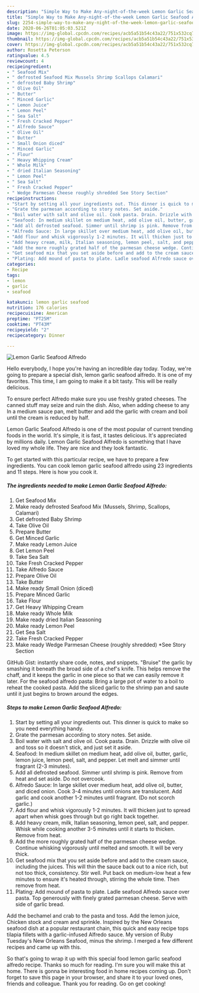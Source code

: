 ```yaml
---
description: "Simple Way to Make Any-night-of-the-week Lemon Garlic Seafood Alfredo"
title: "Simple Way to Make Any-night-of-the-week Lemon Garlic Seafood Alfredo"
slug: 2254-simple-way-to-make-any-night-of-the-week-lemon-garlic-seafood-alfredo
date: 2020-06-26T01:05:03.521Z
image: https://img-global.cpcdn.com/recipes/acb5a51b54c43a22/751x532cq70/lemon-garlic-seafood-alfredo-recipe-main-photo.jpg
thumbnail: https://img-global.cpcdn.com/recipes/acb5a51b54c43a22/751x532cq70/lemon-garlic-seafood-alfredo-recipe-main-photo.jpg
cover: https://img-global.cpcdn.com/recipes/acb5a51b54c43a22/751x532cq70/lemon-garlic-seafood-alfredo-recipe-main-photo.jpg
author: Rosetta Peterson
ratingvalue: 4.5
reviewcount: 4
recipeingredient:
- " Seafood Mix"
- " defrosted Seafood Mix Mussels Shrimp Scallops Calamari"
- " defrosted Baby Shrimp"
- " Olive Oil"
- " Butter"
- " Minced Garlic"
- " Lemon Juice"
- " Lemon Peel"
- " Sea Salt"
- " Fresh Cracked Pepper"
- " Alfredo Sauce"
- " Olive Oil"
- " Butter"
- " Small Onion diced"
- " Minced Garlic"
- " Flour"
- " Heavy Whipping Cream"
- " Whole Milk"
- " dried Italian Seasoning"
- " Lemon Peel"
- " Sea Salt"
- " Fresh Cracked Pepper"
- " Wedge Parmesan Cheese roughly shredded See Story Section"
recipeinstructions:
- "Start by setting all your ingredients out. This dinner is quick to make so you need everything handy."
- "Grate the parmesan according to story notes. Set aside."
- "Boil water with salt and olive oil. Cook pasta. Drain. Drizzle with olive oil and toss so it doesn&#39;t stick, and just set it aside."
- "Seafood: In medium skillet on medium heat, add olive oil, butter, garlic, lemon juice, lemon peel, salt, and pepper. Let melt and simmer until fragrant (2-3 minutes)."
- "Add all defrosted seafood. Simmer until shrimp is pink. Remove from heat and set aside. Do not overcook."
- "Alfredo Sauce: In large skillet over medium heat, add olive oil, butter, and diced onion. Cook 3-4 minutes until onions are translucent. Add garlic and cook another 1-2 minutes until fragrant. (Do not scorch garlic.)"
- "Add flour and whisk vigorously 1-2 minutes. It will thicken just to spread apart when whisk goes through but go right back together."
- "Add heavy cream, milk, Italian seasoning, lemon peel, salt, and pepper. Whisk while cooking another 3-5 minutes until it starts to thicken. Remove from heat."
- "Add the more roughly grated half of the parmesan cheese wedge. Continue whisking vigorously until melted and smooth. It will be very thick."
- "Get seafood mix that you set aside before and add to the cream sauce, including the juices. This will thin the sauce back out to a nice rich, but not too thick, consistency. Stir well. Put back on medium-low heat a few minutes to ensure it&#39;s heated through, stirring the whole time. Then remove from heat."
- "Plating: Add mound of pasta to plate. Ladle seafood Alfredo sauce over pasta. Top generously with finely grated parmesan cheese. Serve with side of garlic bread."
categories:
- Recipe
tags:
- lemon
- garlic
- seafood

katakunci: lemon garlic seafood 
nutrition: 176 calories
recipecuisine: American
preptime: "PT25M"
cooktime: "PT43M"
recipeyield: "2"
recipecategory: Dinner

---
```



![Lemon Garlic Seafood Alfredo](https://img-global.cpcdn.com/recipes/acb5a51b54c43a22/751x532cq70/lemon-garlic-seafood-alfredo-recipe-main-photo.jpg)

Hello everybody, I hope you're having an incredible day today. Today, we're going to prepare a special dish, lemon garlic seafood alfredo. It is one of my favorites. This time, I am going to make it a bit tasty. This will be really delicious.

To ensure perfect Alfredo make sure you use freshly grated cheeses. The canned stuff may seize and ruin the dish. Also, when adding cheese to any In a medium sauce pan, melt butter and add the garlic with cream and boil until the cream is reduced by half.

Lemon Garlic Seafood Alfredo is one of the most popular of current trending foods in the world. It's simple, it is fast, it tastes delicious. It's appreciated by millions daily. Lemon Garlic Seafood Alfredo is something that I have loved my whole life. They are nice and they look fantastic.


To get started with this particular recipe, we have to prepare a few ingredients. You can cook lemon garlic seafood alfredo using 23 ingredients and 11 steps. Here is how you cook it.

<!--inarticleads1-->

##### The ingredients needed to make Lemon Garlic Seafood Alfredo:

1. Get  Seafood Mix
1. Make ready  defrosted Seafood Mix (Mussels, Shrimp, Scallops, Calamari)
1. Get  defrosted Baby Shrimp
1. Take  Olive Oil
1. Prepare  Butter
1. Get  Minced Garlic
1. Make ready  Lemon Juice
1. Get  Lemon Peel
1. Take  Sea Salt
1. Take  Fresh Cracked Pepper
1. Take  Alfredo Sauce
1. Prepare  Olive Oil
1. Take  Butter
1. Make ready  Small Onion (diced)
1. Prepare  Minced Garlic
1. Take  Flour
1. Get  Heavy Whipping Cream
1. Make ready  Whole Milk
1. Make ready  dried Italian Seasoning
1. Make ready  Lemon Peel
1. Get  Sea Salt
1. Take  Fresh Cracked Pepper
1. Make ready  Wedge Parmesan Cheese (roughly shredded) *See Story Section


GitHub Gist: instantly share code, notes, and snippets. &#34;Bruise&#34; the garlic by smashing it beneath the broad side of a chef&#39;s knife. This helps remove the chaff, and it keeps the garlic in one piece so that we can easily remove it later. For the seafood alfredo pasta: Bring a large pot of water to a boil to reheat the cooked pasta. Add the sliced garlic to the shrimp pan and saute until it just begins to brown around the edges. 

<!--inarticleads2-->

##### Steps to make Lemon Garlic Seafood Alfredo:

1. Start by setting all your ingredients out. This dinner is quick to make so you need everything handy.
1. Grate the parmesan according to story notes. Set aside.
1. Boil water with salt and olive oil. Cook pasta. Drain. Drizzle with olive oil and toss so it doesn&#39;t stick, and just set it aside.
1. Seafood: In medium skillet on medium heat, add olive oil, butter, garlic, lemon juice, lemon peel, salt, and pepper. Let melt and simmer until fragrant (2-3 minutes).
1. Add all defrosted seafood. Simmer until shrimp is pink. Remove from heat and set aside. Do not overcook.
1. Alfredo Sauce: In large skillet over medium heat, add olive oil, butter, and diced onion. Cook 3-4 minutes until onions are translucent. Add garlic and cook another 1-2 minutes until fragrant. (Do not scorch garlic.)
1. Add flour and whisk vigorously 1-2 minutes. It will thicken just to spread apart when whisk goes through but go right back together.
1. Add heavy cream, milk, Italian seasoning, lemon peel, salt, and pepper. Whisk while cooking another 3-5 minutes until it starts to thicken. Remove from heat.
1. Add the more roughly grated half of the parmesan cheese wedge. Continue whisking vigorously until melted and smooth. It will be very thick.
1. Get seafood mix that you set aside before and add to the cream sauce, including the juices. This will thin the sauce back out to a nice rich, but not too thick, consistency. Stir well. Put back on medium-low heat a few minutes to ensure it&#39;s heated through, stirring the whole time. Then remove from heat.
1. Plating: Add mound of pasta to plate. Ladle seafood Alfredo sauce over pasta. Top generously with finely grated parmesan cheese. Serve with side of garlic bread.


Add the bechamel and crab to the pasta and toss. Add the lemon juice, Chicken stock and cream and sprinkle. Inspired by the New Orleans seafood dish at a popular restaurant chain, this quick and easy recipe tops tilapia fillets with a garlic-infused Alfredo sauce. My version of Ruby Tuesday&#39;s New Orleans Seafood, minus the shrimp. I merged a few different recipes and came up with this. 

So that's going to wrap it up with this special food lemon garlic seafood alfredo recipe. Thanks so much for reading. I'm sure you will make this at home. There is gonna be interesting food in home recipes coming up. Don't forget to save this page in your browser, and share it to your loved ones, friends and colleague. Thank you for reading. Go on get cooking!
